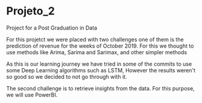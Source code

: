 # Projeto_2
Project for a Post Graduation in Data

For this projetct we were placed with two challenges one of them is the prediction of revenue for the weeks of October 2019.
For this we thought to use methods like Arima, Sarima and Sarimax, and other simpler methods

As this is our learning journey we have tried in some of the commits to use some Deep Learning algorithms such as LSTM, However the results weren't so good so we decided to not go through with it.

The second challenge is to retrieve insights from the data.
For this purpose, we will use PowerBI.
